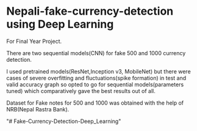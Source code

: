 # Nepali-fake-currency-detection using Deep Learning
For Final Year Project.

There are two sequential models(CNN) for fake 500 and 1000 currency detection.

I used pretrained models(ResNet,Inception v3, MobileNet) but there were cases of severe overfitting and fluctuations(spike formation) in test and valid accuracy graph so opted to go for sequential models(parameters tuned) which comparatively gave the best results out of all.

Dataset for Fake notes for 500 and 1000 was obtained with the help of NRB(Nepal Rastra Bank).

"# Fake-Currency-Detection-Deep_Learning" 
